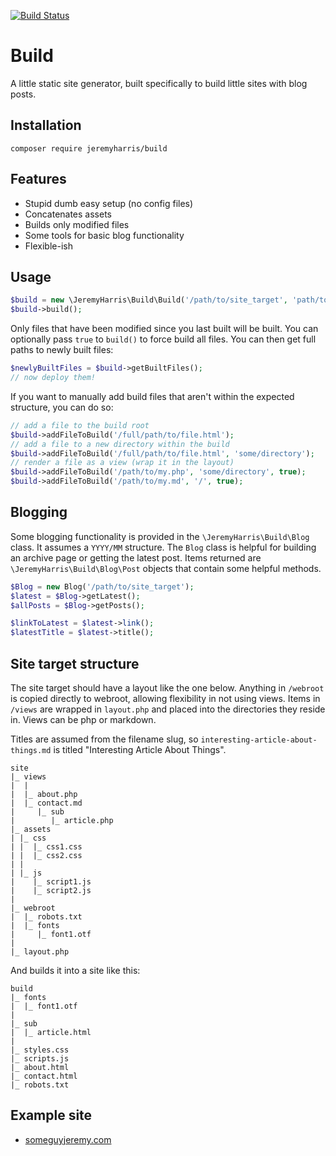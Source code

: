 [![Build
Status](https://travis-ci.org/jeremyharris/build.svg?branch=master)](https://travis-ci.org/jeremyharris/build)

# Build

A little static site generator, built specifically to build little sites with
blog posts.

## Installation

`composer require jeremyharris/build`

## Features

- Stupid dumb easy setup (no config files)
- Concatenates assets
- Builds only modified files
- Some tools for basic blog functionality
- Flexible-ish

## Usage

```php
$build = new \JeremyHarris\Build\Build('/path/to/site_target', 'path/to/build_target');
$build->build();
```

Only files that have been modified since you last built will be built. You can
optionally pass `true` to `build()` to force build all files. You can then get
full paths to newly built files:

```php
$newlyBuiltFiles = $build->getBuiltFiles();
// now deploy them!
```

If you want to manually add build files that aren't within the expected structure,
you can do so:

```php
// add a file to the build root
$build->addFileToBuild('/full/path/to/file.html');
// add a file to a new directory within the build
$build->addFileToBuild('/full/path/to/file.html', 'some/directory');
// render a file as a view (wrap it in the layout)
$build->addFileToBuild('/path/to/my.php', 'some/directory', true);
$build->addFileToBuild('/path/to/my.md', '/', true);
```

## Blogging

Some blogging functionality is provided in the `\JeremyHarris\Build\Blog` class.
It assumes a `YYYY/MM` structure. The `Blog` class is helpful for building an
archive page or getting the latest post. Items returned are `\JeremyHarris\Build\Blog\Post`
objects that contain some helpful methods.

```php
$Blog = new Blog('/path/to/site_target');
$latest = $Blog->getLatest();
$allPosts = $Blog->getPosts();

$linkToLatest = $latest->link();
$latestTitle = $latest->title();
```

## Site target structure

The site target should have a layout like the one below. Anything in `/webroot`
is copied directly to webroot, allowing flexibility in not using views. Items
in `/views` are wrapped in `layout.php` and placed into the directories they
reside in. Views can be php or markdown.

Titles are assumed from the filename slug, so `interesting-article-about-things.md`
is titled "Interesting Article About Things".

```
site
|_ views
|  |
|  |_ about.php
|  |_ contact.md
|     |_ sub
|        |_ article.php
|_ assets
| |_ css
| |  |_ css1.css
| |  |_ css2.css
| |
| |_ js
|    |_ script1.js
|    |_ script2.js
|
|_ webroot
|  |_ robots.txt
|  |_ fonts
|     |_ font1.otf
|
|_ layout.php
```

And builds it into a site like this:

```
build
|_ fonts
|  |_ font1.otf
|
|_ sub
|  |_ article.html
|
|_ styles.css
|_ scripts.js
|_ about.html
|_ contact.html
|_ robots.txt
```

## Example site

- [someguyjeremy.com](https://github.com/jeremyharris/someguyjeremy)